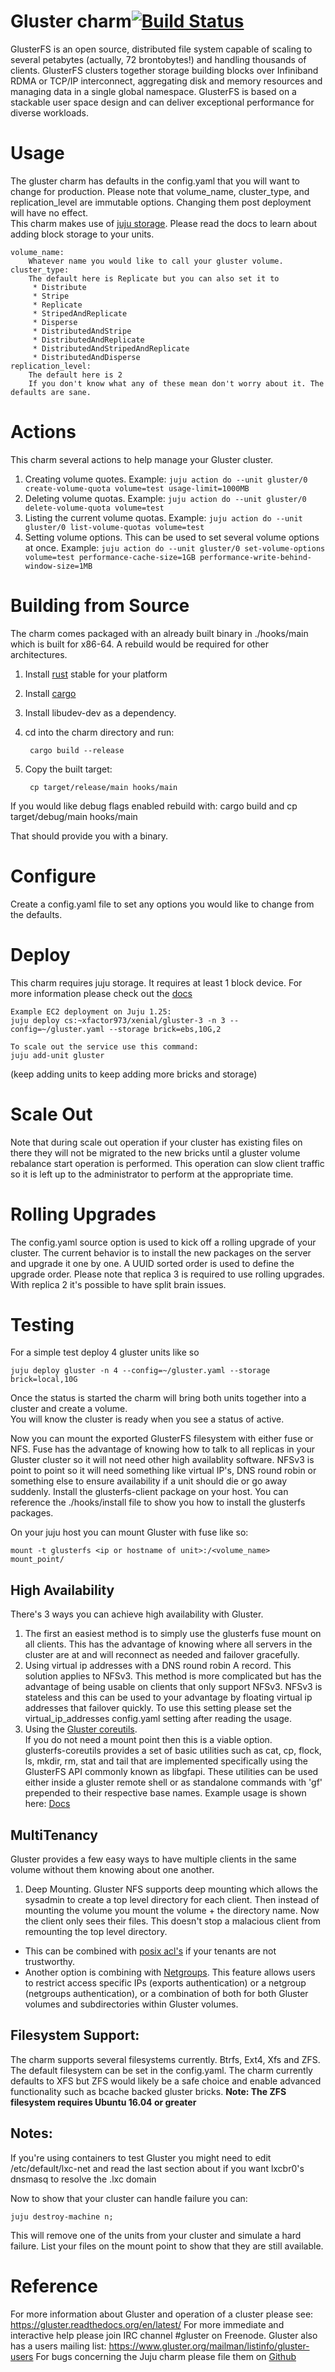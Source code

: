 # Gluster charm[![Build Status](https://travis-ci.org/cholcombe973/gluster-charm.svg?branch=master)](https://travis-ci.org/cholcombe973/gluster-charm)

GlusterFS is an open source, distributed file system capable of scaling
to several petabytes (actually, 72 brontobytes!) and handling thousands
of clients. GlusterFS clusters together storage building blocks over
Infiniband RDMA or TCP/IP interconnect, aggregating disk and memory
resources and managing data in a single global namespace. GlusterFS
is based on a stackable user space design and can deliver exceptional
performance for diverse workloads.

# Usage

The gluster charm has defaults in the config.yaml that you will want to change for production.
Please note that volume_name, cluster_type, and replication_level are immutable options.  Changing them post
deployment will have no effect.  
This charm makes use of [juju storage](https://jujucharms.com/docs/1.25/storage).  Please read the docs to learn about adding block storage to your units.

    volume_name:
        Whatever name you would like to call your gluster volume.
    cluster_type:
        The default here is Replicate but you can also set it to
         * Distribute
         * Stripe
         * Replicate
         * StripedAndReplicate
         * Disperse
         * DistributedAndStripe
         * DistributedAndReplicate
         * DistributedAndStripedAndReplicate
         * DistributedAndDisperse
    replication_level:
        The default here is 2
        If you don't know what any of these mean don't worry about it. The defaults are sane.

# Actions
This charm several actions to help manage your Gluster cluster.

1. Creating volume quotes. Example:
`juju action do --unit gluster/0 create-volume-quota volume=test usage-limit=1000MB`
2. Deleting volume quotas. Example:
`juju action do --unit gluster/0 delete-volume-quota volume=test`
3. Listing the current volume quotas.  Example:
`juju action do --unit gluster/0 list-volume-quotas volume=test`
4. Setting volume options.  This can be used to set several volume options at
once.  Example:
`juju action do --unit gluster/0 set-volume-options volume=test performance-cache-size=1GB performance-write-behind-window-size=1MB`

# Building from Source
The charm comes packaged with an already built binary in ./hooks/main which is built for x86-64.
A rebuild would be required for other architectures.

1. Install [rust](http://www.rust-lang.org/install.html) stable for your platform
2. Install [cargo](https://crates.io/install)
3. Install libudev-dev as a dependency.
4. cd into the charm directory and run:

        cargo build --release

5. Copy the built target:

        cp target/release/main hooks/main

If you would like debug flags enabled rebuild with: cargo build and cp target/debug/main hooks/main

That should provide you with a binary.  

# Configure
Create a config.yaml file to set any options you would like to change from the defaults.

# Deploy
This charm requires juju storage. It requires at least 1 block device.
For more information please check out the [docs](https://jujucharms.com/docs/1.25/storage)

    Example EC2 deployment on Juju 1.25:
    juju deploy cs:~xfactor973/xenial/gluster-3 -n 3 --config=~/gluster.yaml --storage brick=ebs,10G,2

    To scale out the service use this command:
    juju add-unit gluster

(keep adding units to keep adding more bricks and storage)

# Scale Out
Note that during scale out operation if your cluster has existing files on there they will not
be migrated to the new bricks until a gluster volume rebalance start operation is performed.
This operation can slow client traffic so it is left up to the administrator to perform
at the appropriate time.

# Rolling Upgrades
The config.yaml source option is used to kick off a rolling upgrade of your cluster.
The current behavior is to install the new packages on the server and upgrade it one by
one.  A UUID sorted order is used to define the upgrade order.  Please note that replica 3
is required to use rolling upgrades.  With replica 2 it's possible to have split brain issues.

# Testing
For a simple test deploy 4 gluster units like so

    juju deploy gluster -n 4 --config=~/gluster.yaml --storage brick=local,10G

Once the status is started the charm will bring both units together into a cluster and create a volume.  
You will know the cluster is ready when you see a status of active.

Now you can mount the exported GlusterFS filesystem with either fuse or NFS.  Fuse has the advantage of
knowing how to talk to all replicas in your Gluster cluster so it will not need other high availablity
software.  NFSv3 is point to point so it will need something like virtual IP's, DNS round robin or
something else to ensure availability if a unit should die or go away suddenly.
Install the glusterfs-client package on your host.  You can reference the ./hooks/install file to
show you how to install the glusterfs packages.

On your juju host you can mount Gluster with fuse like so:

    mount -t glusterfs <ip or hostname of unit>:/<volume_name> mount_point/

## High Availability
There's 3 ways you can achieve high availability with Gluster.  

1. The first an easiest method is to simply use the glusterfs fuse mount on all
clients.  This has the advantage of knowing where all servers in the cluster
are at and will reconnect as needed and failover gracefully.
2. Using virtual ip addresses with a DNS round robin A record.  This solution
applies to NFSv3.  This method is more complicated but has the advantage of
being usable on clients that only support NFSv3.  NFSv3 is stateless and
this can be used to your advantage by floating virtual ip addresses that
failover quickly.  To use this setting please set the virtual_ip_addresses
config.yaml setting after reading the usage.
3. Using the [Gluster coreutils](https://github.com/gluster/glusterfs-coreutils).  
If you do not need a mount point then this is a viable option.  
glusterfs-coreutils provides a set of basic utilities such as cat, cp, flock,
ls, mkdir, rm, stat and tail that are implemented specifically using the
GlusterFS API commonly known as libgfapi. These utilities can be used either
inside a gluster remote shell or as standalone commands with 'gf' prepended to
their respective base names. Example usage is shown here:
[Docs](https://gluster.readthedocs.io/en/latest/Administrator%20Guide/GlusterFS%20Coreutils/)

## MultiTenancy

Gluster provides a few easy ways to have multiple clients in the same volume
without them knowing about one another.  
1. Deep Mounting.  Gluster NFS supports deep mounting which allows the sysadmin
to create a top level directory for each client.  Then instead of mounting the
volume you mount the volume + the directory name.  Now the client only sees
their files.  This doesn't stop a malacious client from remounting the top
level directory.  
  * This can be combined with [posix acl's](https://gluster.readthedocs.io/en/latest/Administrator%20Guide/Access%20Control%20Lists/) if your tenants are not trustworthy.
  * Another option is combining with [Netgroups](https://gluster.readthedocs.io/en/latest/Administrator%20Guide/Export%20And%20Netgroup%20Authentication/).
  This feature allows users to restrict access specific IPs
  (exports authentication) or a netgroup (netgroups authentication),
  or a combination of both for both Gluster volumes and subdirectories within
  Gluster volumes.

## Filesystem Support:
The charm supports several filesystems currently.  Btrfs, Ext4, Xfs and ZFS. The
default filesystem can be set in the config.yaml.  The charm currently defaults
to XFS but ZFS would likely be a safe choice and enable advanced functionality
such as bcache backed gluster bricks. 
**Note: The ZFS filesystem requires Ubuntu 16.04 or greater**

## Notes:
If you're using containers to test Gluster you might need to edit /etc/default/lxc-net
and read the last section about if you want lxcbr0's dnsmasq to resolve the .lxc domain

Now to show that your cluster can handle failure you can:

    juju destroy-machine n;

This will remove one of the units from your cluster and simulate a hard failure.  List your files
on the mount point to show that they are still available.  

# Reference
For more information about Gluster and operation of a cluster please see: https://gluster.readthedocs.org/en/latest/
For more immediate and interactive help please join IRC channel #gluster on Freenode.
Gluster also has a users mailing list: https://www.gluster.org/mailman/listinfo/gluster-users
For bugs concerning the Juju charm please file them on [Github](https://github.com/cholcombe973/gluster-charm/tree/master)
